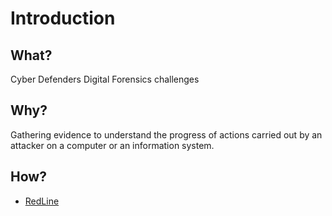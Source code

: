 # Introduction

## What?

Cyber Defenders Digital Forensics challenges

## Why?

Gathering evidence to understand the progress of actions carried out by an attacker on a computer or an information system.

## How?

* [RedLine](redline.md)
